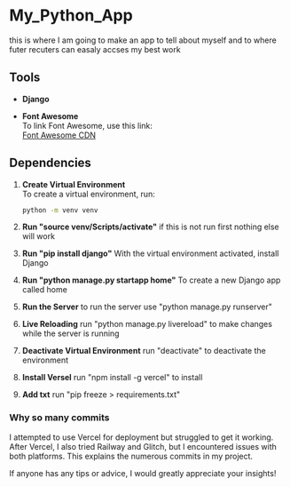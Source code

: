 # My_Python_App

this is where I am going to make an app to tell
about myself and to where futer recuters can easaly accses my best work

## Tools

- **Django**

- **Font Awesome**  
  To link Font Awesome, use this link:  
  [Font Awesome CDN](https://cdnjs.cloudflare.com/ajax/libs/font-awesome/6.0.0-beta3/css/all.min.css)

## Dependencies

1. **Create Virtual Environment**  
   To create a virtual environment, run:

   ```bash
   python -m venv venv

   ```

2. **Run "source venv/Scripts/activate"**
   if this is not run first nothing else will work

3. **Run "pip install django"**
   With the virtual environment activated, install Django

4. **Run "python manage.py startapp home"**
   To create a new Django app called home

5. **Run the Server**
   to run the server use "python manage.py runserver"

6. **Live Reloading**
   run "python manage.py livereload" to make changes while the server is running

7. **Deactivate Virtual Environment**
   run "deactivate" to deactivate the environment

8. **Install Versel**
   run "npm install -g vercel" to install

9. **Add txt**
   run "pip freeze > requirements.txt"

### Why so many commits

I attempted to use Vercel for deployment but struggled to get it working. After Vercel, I also tried Railway and Glitch, but I encountered issues with both platforms. This explains the numerous commits in my project.

If anyone has any tips or advice, I would greatly appreciate your insights!
